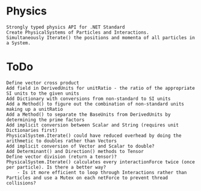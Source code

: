 # Physics
    Strongly typed physics API for .NET Standard
	Create PhysicalSystems of Particles and Interactions. 
	Simultaneously Iterate() the positions and momenta of all particles in a System.

# ToDo
	Define vector cross product
	Add field in DerivedUnits for unitRatio - the ratio of the appropriate SI units to the given units
	Add Dictionary with conversions from non-standard to SI units
	Add a Method() to figure out the combination of non-standard units making up a unitRatio
	Add a Method() to separate the BaseUnits from DerivedUnits by determining the prime factors
	Add implicit conversion between Scalar and String (requires unit Dictionaries first)
	PhysicalSystem.Iterate() could have reduced overhead by doing the arithmetic to doubles rather than Vectors
    Add implicit conversion of Vector and Scalar to double?
    Add Determinant() and Direction() methods to Tensor
    Define vector division (return a tensor)?
	PhysicalSystem.Iterate() calculates every interactionForce twice (once per particle). Is there a better way?
	    - Is it more efficient to loop through Interactions rather than Particles and use a Mutex on each netForce to prevent thread collisions?
